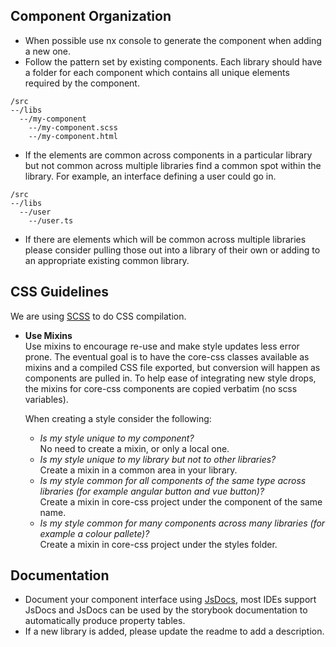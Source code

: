 ## Component Organization
- When possible use nx console to generate the component when adding a new one.  
- Follow the pattern set by existing components.  Each library should have a folder for each component which contains all unique elements required by the component.  
```
/src  
--/libs  
  --/my-component  
    --/my-component.scss  
    --/my-component.html  
```
- If the elements are common across components in a particular library but not common across multiple libraries find a common spot within the library.  For example, an interface defining a user could go in.
```
/src  
--/libs  
  --/user
    --/user.ts
```

- If there are elements which will be common across multiple libraries please consider pulling those out into a library of their own or adding to an appropriate existing common library.  

## CSS Guidelines
  
We are using [SCSS](https://sass-lang.com/) to do CSS compilation.  

- __Use Mixins__  
Use mixins to encourage re-use and make style updates less error prone.  The eventual goal is to have the core-css classes available as mixins and a compiled CSS file exported, but conversion will happen as components are pulled in.  To help ease of integrating new style drops, the mixins for core-css components are copied verbatim (no scss variables).  
  
    When creating a style consider the following:  
    - _Is my style unique to my component?_  
    No need to create a mixin, or only a local one.
    - _Is my style unique to my library but not to other libraries?_  
    Create a mixin in a common area in your library.
    - _Is my style common for all components of the same type across libraries (for example angular button and vue button)?_  
    Create a mixin in core-css project under the component of the same name.
    - _Is my style common for many components across many libraries (for example a colour pallete)?_  
    Create a mixin in core-css project under the styles folder.

## Documentation

- Document your component interface using [JsDocs](https://jsdoc.app/), most IDEs support JsDocs and JsDocs can be used by the storybook documentation to automatically produce property tables.
- If a new library is added, please update the readme to add a description.  


